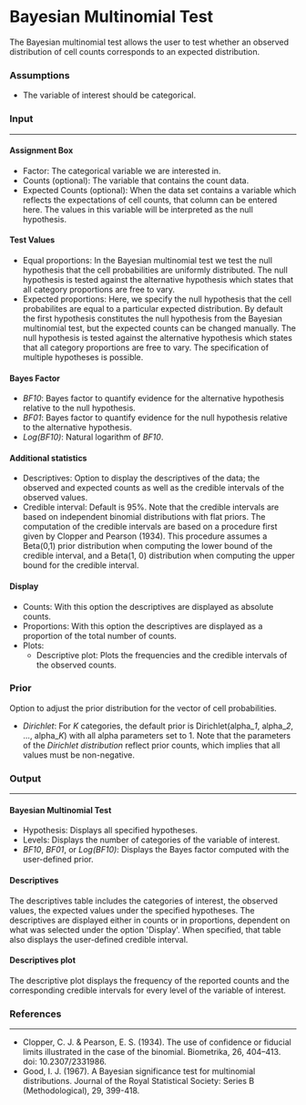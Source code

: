 Bayesian Multinomial Test
===
  
The Bayesian multinomial test allows the user to test whether an observed distribution of cell counts corresponds to an expected distribution.

### Assumptions
- The variable of interest should be categorical.

### Input
---

#### Assignment Box
- Factor: The categorical variable we are interested in.
- Counts (optional): The variable that contains the count data.
- Expected Counts (optional): When the data set contains a variable which reflects the expectations of cell counts, that column can be entered here. The values in this variable will be interpreted as the null hypothesis.


#### Test Values
- Equal proportions: In the Bayesian multinomial test we test the null hypothesis that the cell probabilities are uniformly distributed. The null hypothesis is tested against the alternative hypothesis which states that all category proportions are free to vary.
- Expected proportions: Here, we specify the null hypothesis that the cell probabilites are equal to a particular expected distribution. By default the first hypothesis constitutes the null hypothesis from the Bayesian multinomial test, but the expected counts can be changed manually. The null hypothesis is tested against the alternative hypothesis which states that all category proportions are free to vary. The specification of multiple hypotheses is possible.

#### Bayes Factor
- *BF10*: Bayes factor to quantify evidence for the alternative hypothesis relative to the null hypothesis.
- *BF01*: Bayes factor to quantify evidence for the null hypothesis relative to the alternative hypothesis.
- *Log(BF10)*: Natural logarithm of *BF10*.

#### Additional statistics
- Descriptives: Option to display the descriptives of the data; the observed and expected counts as well as the credible intervals of the observed values.
- Credible interval: Default is 95%. Note that the credible intervals are based on independent binomial distributions with flat priors. The computation of the credible intervals are based on a procedure first given by Clopper and Pearson (1934). This procedure assumes a Beta(0,1) prior distribution when computing the lower bound of the credible interval, and a Beta(1, 0) distribution when computing the upper bound for the credible interval.

#### Display
- Counts: With this option the descriptives are displayed as absolute counts.
- Proportions: With this option the descriptives are displayed as a proportion of the total number of counts.
- Plots:
  - Descriptive plot: Plots the frequencies and the credible intervals of the observed counts.

### Prior
Option to adjust the prior distribution for the vector of cell probabilities. 
- *Dirichlet*: For *K* categories, the default prior is Dirichlet(alpha_*1*, alpha_*2*, ..., alpha_*K*) with all alpha parameters set to 1. Note that the parameters of the *Dirichlet distribution* reflect prior counts, which implies that all values must be non-negative.

### Output
---

#### Bayesian Multinomial Test
- Hypothesis: Displays all specified hypotheses.
- Levels: Displays the number of categories of the variable of interest.
- *BF10*, *BF01*, or *Log(BF10)*: Displays the Bayes factor computed with the user-defined prior.

#### Descriptives
The descriptives table includes the categories of interest, the observed values, the expected values under the specified hypotheses. The descriptives are displayed either in counts or in proportions, dependent on what was selected under the option 'Display'. When specified, that table also displays the user-defined credible interval.

#### Descriptives plot
The descriptive plot displays the frequency of the reported counts and the corresponding credible intervals for every level of the variable of interest.

### References
---
- Clopper, C. J. & Pearson, E. S. (1934). The use of confidence or fiducial limits illustrated in the case of the binomial. Biometrika, 26, 404–413. doi: 10.2307/2331986.
- Good, I. J. (1967). A Bayesian significance test for multinomial distributions. Journal of the Royal Statistical Society: Series B (Methodological), 29, 399-418.